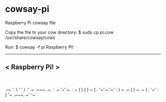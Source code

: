 # cowsay-pi
Raspberry Pi cowsay file

Copy the file to your cow directory:
$ sudo cp pi.cow /usr/share/cowsay/cows

Run:
$ cowsay -f pi Raspberry Pi!
 _______________
< Raspberry Pi! >
 ---------------
 \
  \
   .~~.   .~~.
  '. \ ' ' / .'
   .~ .~~~..~.
  : .~.'~'.~. :
 ~ (   ) (   ) ~
( : '~'.~.'~' : )
 ~ .~ (   ) ~. ~
  (  : '~' :  ) 
   '~ .~~~. ~'
       '~'
